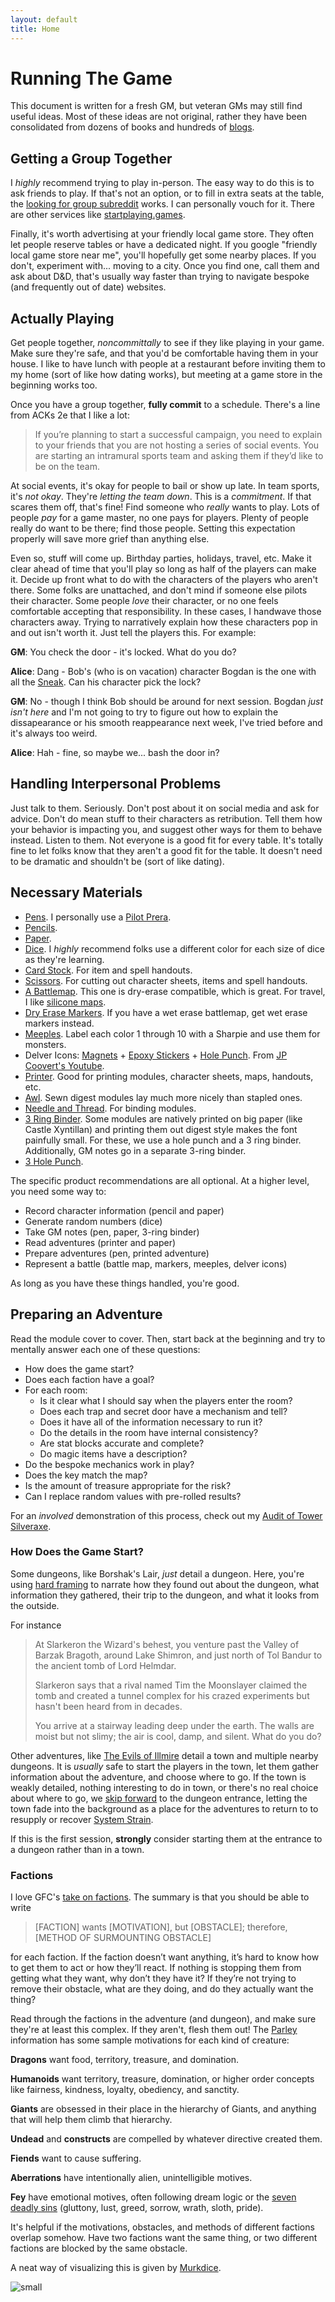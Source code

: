```yaml
---
layout: default
title: Home
---
```


# Running The Game

This document is written for a fresh GM, but veteran GMs may still find useful ideas. Most of these ideas are not original, rather they have been consolidated from dozens of books and hundreds of [blogs](https://campaignwiki.org/osr/).

## Getting a Group Together

I *highly* recommend trying to play in-person. The easy way to do this is to ask friends to play. If that's not an option, or to fill in extra seats at the table, the [looking for group subreddit](https://www.reddit.com/r/lfg/) works. I can personally vouch for it. There are other services like [startplaying.games](https://startplaying.games/search).

Finally, it's worth advertising at your friendly local game store. They often let people reserve tables or have a dedicated night. If you google "friendly local game store near me", you'll hopefully get some nearby places. If you don't, experiment with... moving to a city. Once you find one, call them and ask about D&D, that's usually way faster than trying to navigate bespoke (and frequently out of date) websites.

## Actually Playing

Get people together, *noncommittally* to see if they like playing in your game. Make sure they're safe, and that you'd be comfortable having them in your house. I like to have lunch with people at a restaurant before inviting them to my home (sort of like how dating works), but meeting at a game store in the beginning works too.

Once you have a group together, **fully commit** to a schedule. There's a line from ACKs 2e that I like a lot:

> If you’re planning to start a successful campaign, you need to explain to your friends that you are not hosting a series of social events. You are starting an intramural sports team and asking them if they’d like to be on the team.

At social events, it's okay for people to bail or show up late. In team sports, it's *not okay*. They're *letting the team down*. This is a *commitment*. If that scares them off, that's fine! Find someone who *really* wants to play. Lots of people *pay* for a game master, no one pays for players. Plenty of people really do want to be there; find those people. Setting this expectation properly will save more grief than anything else.

Even so, stuff will come up. Birthday parties, holidays, travel, etc. Make it clear ahead of time that you'll play so long as half of the players can make it. Decide up front what to do with the characters of the players who aren't there. Some folks are unattached, and don't mind if someone else pilots their character. Some people *love* their character, or no one feels comfortable accepting that responsibility. In these cases, I handwave those characters away. Trying to narratively explain how these characters pop in and out isn't worth it. Just tell the players this. For example:

**GM**: You check the door - it's locked. What do you do?

**Alice**: Dang - Bob's (who is on vacation) character Bogdan is the one with all the [Sneak](/rules#sneak). Can his character pick the lock?

**GM**: No - though I think Bob should be around for next session. Bogdan *just isn't here* and I'm not going to try to figure out how to explain the dissapearance or his smooth reappearance next week, I've tried before and it's always too weird.

**Alice**: Hah - fine, so maybe we... bash the door in?

## Handling Interpersonal Problems

Just talk to them. Seriously. Don't post about it on social media and ask for advice. Don't do mean stuff to their characters as retribution. Tell them how your behavior is impacting you, and suggest other ways for them to behave instead. Listen to them. Not everyone is a good fit for every table. It's totally fine to let folks know that they aren't a good fit for the table. It doesn't need to be dramatic and shouldn't be (sort of like dating).

## Necessary Materials

- [Pens](https://www.amazon.com/gp/product/B003FXWGWE). I personally use a [Pilot Prera](https://www.amazon.com/dp/B0016YYKUA).
- [Pencils](https://www.amazon.com/gp/product/B00OQQ05JA).
- [Paper](https://www.amazon.com/gp/product/B01FV0F8H8).
- [Dice](https://www.amazon.com/Chessex-001LBCHX-Pound-O-Dice/dp/B008C0KXYS). I *highly* recommend folks use a different color for each size of dice as they're learning.
- [Card Stock](https://www.amazon.com/gp/product/B07FX5LCXK). For item and spell handouts.
- [Scissors](https://www.amazon.com/Amazon-Basics-Multipurpose-Titanium-Stainless/dp/B01BRGU8R0). For cutting out character sheets, items and spell handouts.
- [A Battlemap](https://www.amazon.com/gp/product/B01MQHECUR). This one is dry-erase compatible, which is great.  For travel, I like [silicone maps](https://www.amazon.com/gp/product/B0763QJQ8C).
- [Dry Erase Markers](https://www.amazon.com/gp/product/B00T3ROM9G). If you have a wet erase battlemap, get wet erase markers instead.
- [Meeples](https://www.amazon.com/gp/product/B07BZ36NYJ). Label each color 1 through 10 with a Sharpie and use them for monsters.
- Delver Icons: [Magnets](https://www.amazon.com/dp/B016DSBNY4) + [Epoxy Stickers](https://www.amazon.com/dp/B00AFRWIRQ) + [Hole Punch](https://www.amazon.com/Bira-Circle-Craft-Crafting-Scrapbooking/dp/B07B43X316). From [JP Coovert's Youtube](https://youtu.be/LBZPi4oKlCQ?si=mTP5tiOjJyb1ITeu).
- [Printer](https://www.amazon.com/gp/product/B09961WKKS). Good for printing modules, character sheets, maps, handouts, etc.
- [Awl](https://www.amazon.com/General-Tools-818-Hardwood-Scratch/dp/B00004T7R3). Sewn digest modules lay much more nicely than stapled ones.
- [Needle and Thread](https://www.amazon.com/Simthread-Purpose-Thread-Polyester-Yards/dp/B0B9FQ2QN4). For binding modules.
- [3 Ring Binder](https://www.amazon.com/Samsill-Economy-Ring-Binder-5-Round/dp/B07FKXHP1H). Some modules are natively printed on big paper (like Castle Xyntillan) and printing them out digest style makes the font painfully small. For these, we use a hole punch and a 3 ring binder. Additionally, GM notes go in a separate 3-ring binder.
- [3 Hole Punch](https://www.amazon.com/AmazonBasics-Hole-Punch-Sheet-Capacity/dp/B0879YNTTP).

The specific product recommendations are all optional. At a higher level, you need some way to:

- Record character information (pencil and paper)
- Generate random numbers (dice)
- Take GM notes (pen, paper, 3-ring binder)
- Read adventures (printer and paper)
- Prepare adventures (pen, printed adventure)
- Represent a battle (battle map, markers, meeples, delver icons)

As long as you have these things handled, you're good.

## Preparing an Adventure

Read the module cover to cover. Then, start back at the beginning and try to mentally answer each one of these questions:

- How does the game start?
- Does each faction have a goal?
- For each room:
  - Is it clear what I should say when the players enter the room?
  - Does each trap and secret door have a mechanism and tell?
  - Does it have all of the information necessary to run it?
  - Do the details in the room have internal consistency?
  - Are stat blocks accurate and complete?
  - Do magic items have a description?
- Do the bespoke mechanics work in play?
- Does the key match the map?
- Is the amount of treasure appropriate for the risk?
- Can I replace random values with pre-rolled results?

For an *involved* demonstration of this process, check out my [Audit of Tower Silveraxe](https://rancourt.substack.com/p/audit-tower-silveraxe).

### How Does the Game Start?

Some dungeons, like Borshak's Lair, *just* detail a dungeon. Here, you're using [hard framing](https://thealexandrian.net/wordpress/31509/roleplaying-games/the-art-of-pacing) to narrate how they found out about the dungeon, what information they gathered, their trip to the dungeon, and what it looks from the outside.

For instance

> At Slarkeron the Wizard's behest, you venture past the Valley of Barzak Bragoth, around Lake Shimron, and just north of Tol Bandur to the ancient tomb of Lord Helmdar.
>
> Slarkeron says that a rival named Tim the Moonslayer claimed the tomb and created a tunnel complex for his crazed experiments but hasn't been heard from in decades.
>
> You arrive at a stairway leading deep under the earth. The walls are moist but not slimy; the air is cool, damp, and silent. What do you do?

Other adventures, like [The Evils of Illmire](https://www.drivethrurpg.com/product/343439) detail a town and multiple nearby dungeons. It is *usually* safe to start the players in the town, let them gather information about the adventure, and choose where to go. If the town is weakly detailed, nothing interesting to do in town, or there's no real choice about where to go, we [skip forward](https://thealexandrian.net/wordpress/31509/roleplaying-games/the-art-of-pacing) to the dungeon entrance, letting the town fade into the background as a place for the adventures to return to to resupply or recover [System Strain](/rules#system-strain).

If this is the first session, **strongly** consider starting them at the entrance to a dungeon rather than in a town.

### Factions

I love GFC's [take on factions](https://guccifuligincloak.blogspot.com/2020/01/the-four-blanks-method-of-faction.html). The summary is that you should be able to write

> [FACTION] wants [MOTIVATION], but [OBSTACLE]; therefore, [METHOD OF SURMOUNTING OBSTACLE]

for each faction. If the faction doesn’t want anything, it’s hard to know how to get them to act or how they’ll react. If nothing is stopping them from getting what they want, why don’t they have it? If they’re not trying to remove their obstacle, what are they doing, and do they actually want the thing?

Read through the factions in the adventure (and dungeon), and make sure they're at least this complex. If they aren't, flesh them out! The [Parley](/rules#parley) information has some sample motivations for each kind of creature:

**Dragons** want food, territory, treasure, and domination.

**Humanoids** want territory, treasure, domination, or higher order concepts like fairness, kindness, loyalty, obediency, and sanctity.

**Giants** are obsessed in their place in the hierarchy of Giants, and anything that will help them climb that hierarchy.

**Undead** and **constructs** are compelled by whatever directive created them.

**Fiends** want to cause suffering.

**Aberrations** have intentionally alien, unintelligible motives.

**Fey** have emotional motives, often following dream logic or the [seven deadly sins](https://en.wikipedia.org/wiki/Seven_deadly_sins) (gluttony, lust, greed, sorrow, wrath, sloth, pride).

It's helpful if the motivations, obstacles, and methods of different factions overlap somehow. Have two factions want the same thing, or two different factions are blocked by the same obstacle.

A neat way of visualizing this is given by [Murkdice](https://murkdice.substack.com/p/make-factions-fight).

![small](/assets/images/faction-visualization.webp)
